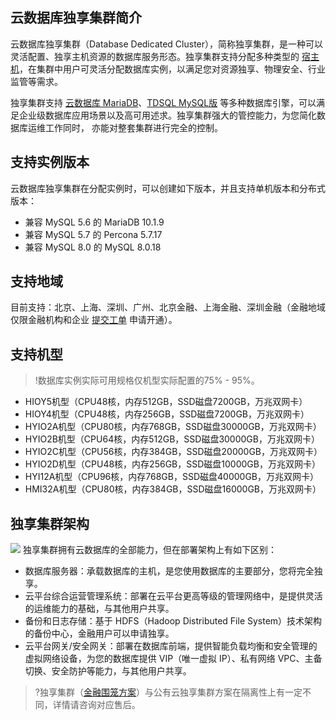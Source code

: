 ## 云数据库独享集群简介
云数据库独享集群（Database Dedicated Cluster），简称独享集群，是一种可以灵活配置、独享主机资源的数据库服务形态。独享集群支持分配多种类型的 [宿主机](https://cloud.tencent.com/document/product/1322/52314)，在集群中用户可灵活分配数据库实例，以满足您对资源独享、物理安全、行业监管等需求。

独享集群支持 [云数据库 MariaDB](https://cloud.tencent.com/document/product/237/1054)、[TDSQL MySQL版](https://cloud.tencent.com/document/product/557/7700) 等多种数据库引擎，可以满足企业级数据库应用场景以及高可用述求。独享集群强大的管控能力，为您简化数据库运维工作同时， 亦能对整套集群进行完全的控制。

## 支持实例版本
云数据库独享集群在分配实例时，可以创建如下版本，并且支持单机版本和分布式版本：
- 兼容 MySQL 5.6 的 MariaDB 10.1.9 
- 兼容 MySQL 5.7 的 Percona 5.7.17
- 兼容 MySQL 8.0 的 MySQL 8.0.18

## 支持地域
目前支持：北京、上海、深圳、广州、北京金融、上海金融、深圳金融（金融地域仅限金融机构和企业 <a href="https://console.cloud.tencent.com/workorder/category">提交工单</a> 申请开通）。

## 支持机型
>!数据库实例实际可用规格仅机型实际配置的75% - 95%。
>
- HIOY5机型（CPU48核，内存512GB，SSD磁盘7200GB，万兆双网卡）
- HIOY4机型（CPU48核，内存256GB，SSD磁盘7200GB，万兆双网卡）
- HYIO2A机型（CPU80核，内存768GB，SSD磁盘30000GB，万兆双网卡）
- HYIO2B机型（CPU64核，内存512GB，SSD磁盘30000GB，万兆双网卡）
- HYIO2C机型（CPU56核，内存384GB，SSD磁盘20000GB，万兆双网卡）
- HYIO2D机型（CPU48核，内存256GB，SSD磁盘10000GB，万兆双网卡）
- HYI12A机型（CPU96核，内存768GB，SSD磁盘40000GB，万兆双网卡）
- HMI32A机型（CPU80核，内存384GB，SSD磁盘16000GB，万兆双网卡）

## 独享集群架构
![](https://mc.qcloudimg.com/static/img/7e89269ea6998d9da3947050212528ea/image.png)
独享集群拥有云数据库的全部能力，但在部署架构上有如下区别：
-	数据库服务器：承载数据库的主机，是您使用数据库的主要部分，您将完全独享。
-	云平台综合运营管理系统：部署在云平台更高等级的管理网络中，是提供灵活的运维能力的基础，与其他用户共享。
-	备份和日志存储：基于 HDFS（Hadoop Distributed File System）技术架构的备份中心，金融用户可以申请独享。
-	云平台网关/安全网关：部署在数据库前端，提供智能负载均衡和安全管理的虚拟网络设备，为您的数据库提供 VIP（唯一虚拟 IP）、私有网络 VPC、主备切换、安全防护等能力，与其他用户共享。

>?独享集群（[金融围笼方案](https://cloud.tencent.com/document/product/1322/52314)）与公有云独享集群方案在隔离性上有一定不同，详情请咨询对应售后。

